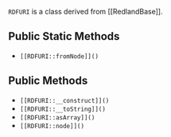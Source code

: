 `RDFURI` is a class derived from [[RedlandBase]].

## Public Static Methods

* `[[RDFURI::fromNode]]()`

## Public Methods

* `[[RDFURI::__construct]]()`
* `[[RDFURI::__toString]]()`
* `[[RDFURI::asArray]]()`
* `[[RDFURI::node]]()`

